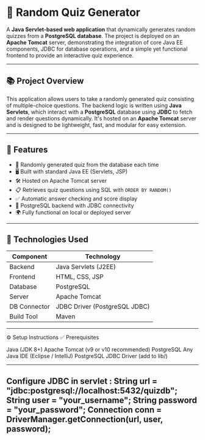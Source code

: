 # 🎯 Random Quiz Generator

A **Java Servlet-based web application** that dynamically generates random quizzes from a **PostgreSQL database**. The project is deployed on an **Apache Tomcat** server, demonstrating the integration of core Java EE components, JDBC for database operations, and a simple yet functional frontend to provide an interactive quiz experience.

---

## 📚 Project Overview

This application allows users to take a randomly generated quiz consisting of multiple-choice questions. The backend logic is written using **Java Servlets**, which interact with a **PostgreSQL** database using **JDBC** to fetch and render questions dynamically. It's hosted on an **Apache Tomcat** server and is designed to be lightweight, fast, and modular for easy extension.

---

## 🚀 Features

- 🎲 Randomly generated quiz from the database each time
- 🖥️ Built with standard Java EE (Servlets, JSP)
- 🛠️ Hosted on Apache Tomcat server
- 📋 Retrieves quiz questions using SQL with `ORDER BY RANDOM()`
- ✅ Automatic answer checking and score display
- 💾 PostgreSQL backend with JDBC connectivity
- 🌍 Fully functional on local or deployed server

---

## 🧰 Technologies Used

| Component    | Technology     |
|--------------|----------------|
| Backend      | Java Servlets (J2EE) |
| Frontend     | HTML, CSS, JSP |
| Database     | PostgreSQL     |
| Server       | Apache Tomcat  |
| DB Connector | JDBC Driver (PostgreSQL JDBC) |
| Build Tool   |  Maven  |

---
⚙️ Setup Instructions
✅ Prerequisites

Java (JDK 8+)
Apache Tomcat (v9 or v10 recommended)
PostgreSQL
Any Java IDE (Eclipse / IntelliJ)
PostgreSQL JDBC Driver (add to lib/)

---
**Configure JDBC in servlet** :
String url = "jdbc:postgresql://localhost:5432/quizdb";
String user = "your_username";
String password = "your_password";
Connection conn = DriverManager.getConnection(url, user, password);
---

